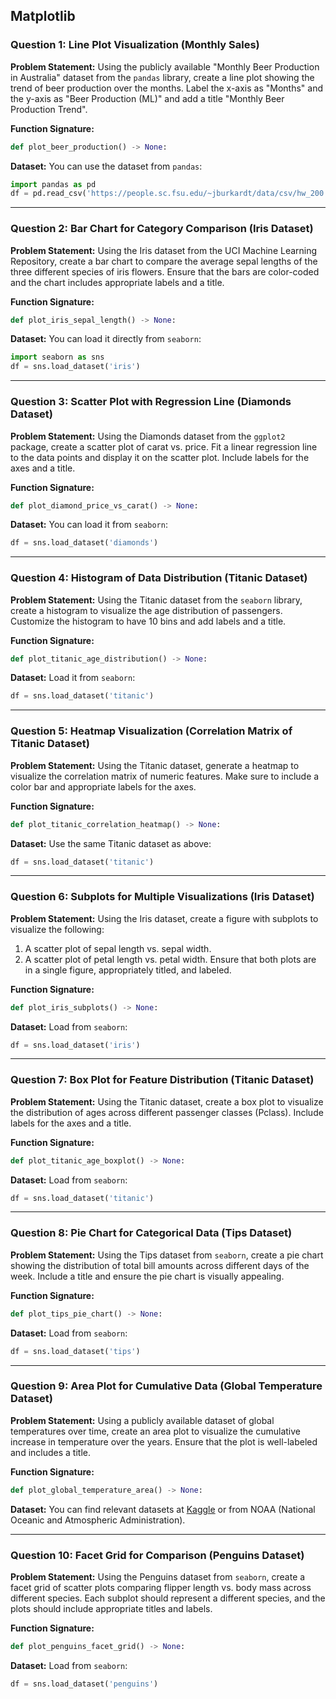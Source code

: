 ## Matplotlib
### Question 1: Line Plot Visualization (Monthly Sales)
**Problem Statement:**
Using the publicly available "Monthly Beer Production in Australia" dataset from the `pandas` library, create a line plot showing the trend of beer production over the months. Label the x-axis as "Months" and the y-axis as "Beer Production (ML)" and add a title "Monthly Beer Production Trend".

**Function Signature:**
```python
def plot_beer_production() -> None:
```

**Dataset:**
You can use the dataset from `pandas`:
```python
import pandas as pd
df = pd.read_csv('https://people.sc.fsu.edu/~jburkardt/data/csv/hw_200.csv')
```

---

### Question 2: Bar Chart for Category Comparison (Iris Dataset)
**Problem Statement:**
Using the Iris dataset from the UCI Machine Learning Repository, create a bar chart to compare the average sepal lengths of the three different species of iris flowers. Ensure that the bars are color-coded and the chart includes appropriate labels and a title.

**Function Signature:**
```python
def plot_iris_sepal_length() -> None:
```

**Dataset:**
You can load it directly from `seaborn`:
```python
import seaborn as sns
df = sns.load_dataset('iris')
```

---

### Question 3: Scatter Plot with Regression Line (Diamonds Dataset)
**Problem Statement:**
Using the Diamonds dataset from the `ggplot2` package, create a scatter plot of carat vs. price. Fit a linear regression line to the data points and display it on the scatter plot. Include labels for the axes and a title.

**Function Signature:**
```python
def plot_diamond_price_vs_carat() -> None:
```

**Dataset:**
You can load it from `seaborn`:
```python
df = sns.load_dataset('diamonds')
```

---

### Question 4: Histogram of Data Distribution (Titanic Dataset)
**Problem Statement:**
Using the Titanic dataset from the `seaborn` library, create a histogram to visualize the age distribution of passengers. Customize the histogram to have 10 bins and add labels and a title.

**Function Signature:**
```python
def plot_titanic_age_distribution() -> None:
```

**Dataset:**
Load it from `seaborn`:
```python
df = sns.load_dataset('titanic')
```

---

### Question 5: Heatmap Visualization (Correlation Matrix of Titanic Dataset)
**Problem Statement:**
Using the Titanic dataset, generate a heatmap to visualize the correlation matrix of numeric features. Make sure to include a color bar and appropriate labels for the axes.

**Function Signature:**
```python
def plot_titanic_correlation_heatmap() -> None:
```

**Dataset:**
Use the same Titanic dataset as above:
```python
df = sns.load_dataset('titanic')
```

---
### Question 6: Subplots for Multiple Visualizations (Iris Dataset)
**Problem Statement:**
Using the Iris dataset, create a figure with subplots to visualize the following:
1. A scatter plot of sepal length vs. sepal width.
2. A scatter plot of petal length vs. petal width.
Ensure that both plots are in a single figure, appropriately titled, and labeled.

**Function Signature:**
```python
def plot_iris_subplots() -> None:
```

**Dataset:**
Load from `seaborn`:
```python
df = sns.load_dataset('iris')
```

---

### Question 7: Box Plot for Feature Distribution (Titanic Dataset)
**Problem Statement:**
Using the Titanic dataset, create a box plot to visualize the distribution of ages across different passenger classes (Pclass). Include labels for the axes and a title.

**Function Signature:**
```python
def plot_titanic_age_boxplot() -> None:
```

**Dataset:**
Load from `seaborn`:
```python
df = sns.load_dataset('titanic')
```

---

### Question 8: Pie Chart for Categorical Data (Tips Dataset)
**Problem Statement:**
Using the Tips dataset from `seaborn`, create a pie chart showing the distribution of total bill amounts across different days of the week. Include a title and ensure the pie chart is visually appealing.

**Function Signature:**
```python
def plot_tips_pie_chart() -> None:
```

**Dataset:**
Load from `seaborn`:
```python
df = sns.load_dataset('tips')
```

---

### Question 9: Area Plot for Cumulative Data (Global Temperature Dataset)
**Problem Statement:**
Using a publicly available dataset of global temperatures over time, create an area plot to visualize the cumulative increase in temperature over the years. Ensure that the plot is well-labeled and includes a title.

**Function Signature:**
```python
def plot_global_temperature_area() -> None:
```

**Dataset:**
You can find relevant datasets at [Kaggle](https://www.kaggle.com/datasets) or from NOAA (National Oceanic and Atmospheric Administration).

---

### Question 10: Facet Grid for Comparison (Penguins Dataset)
**Problem Statement:**
Using the Penguins dataset from `seaborn`, create a facet grid of scatter plots comparing flipper length vs. body mass across different species. Each subplot should represent a different species, and the plots should include appropriate titles and labels.

**Function Signature:**
```python
def plot_penguins_facet_grid() -> None:
```

**Dataset:**
Load from `seaborn`:
```python
df = sns.load_dataset('penguins')
```
